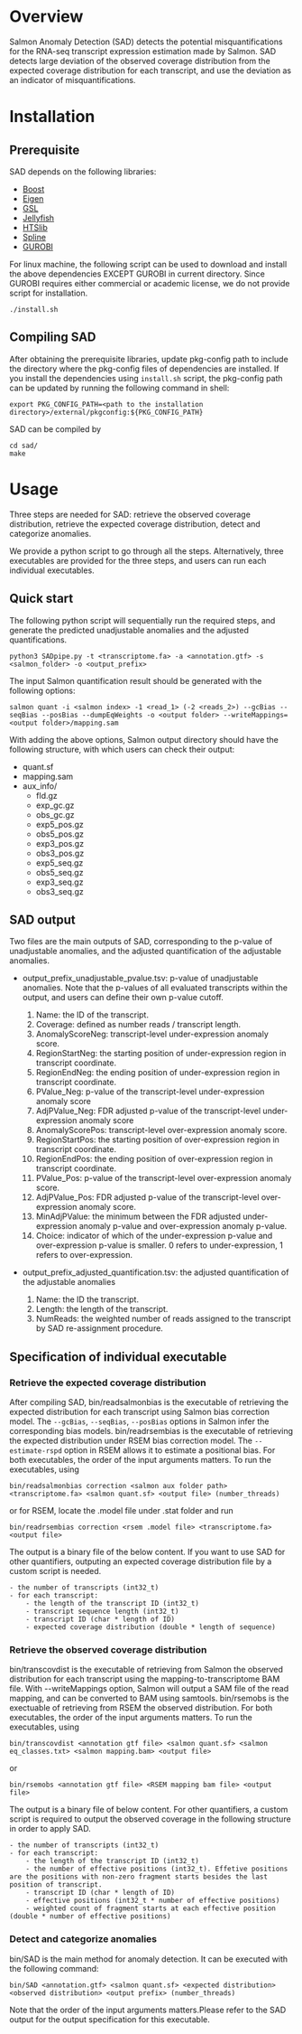 # Overview
Salmon Anomaly Detection (SAD) detects the potential misquantifications for the RNA-seq transcript expression estimation made by Salmon. SAD detects large deviation of the observed coverage distribution from the expected coverage distribution for each transcript, and use the deviation as an indicator of misquantifications.

# Installation
## Prerequisite
SAD depends on the following libraries:
+ [Boost](https://www.boost.org/)
+ [Eigen](http://eigen.tuxfamily.org/index.php?title=Main_Page)
+ [GSL](https://www.gnu.org/software/gsl/)
+ [Jellyfish](https://github.com/gmarcais/Jellyfish)
+ [HTSlib](http://www.htslib.org/)
+ [Spline](https://kluge.in-chemnitz.de/opensource/spline/)
+ [GUROBI](http://www.gurobi.com/)

For linux machine, the following script can be used to download and install the above dependencies EXCEPT GUROBI in current directory. Since GUROBI requires either commercial or academic license, we do not provide script for installation.
```
./install.sh
```

## Compiling SAD
After obtaining the prerequisite libraries, update pkg-config path to include the directory where the pkg-config files of dependencies are installed. If you install the dependencies using `install.sh` script, the pkg-config path can be updated by running the following command in shell:
```
export PKG_CONFIG_PATH=<path to the installation directory>/external/pkgconfig:${PKG_CONFIG_PATH}
```
SAD can be compiled by
```
cd sad/
make
```

# Usage
Three steps are needed for SAD: retrieve the observed coverage distribution, retrieve the expected coverage distribution, detect and categorize anomalies.

We provide a python script to go through all the steps. Alternatively, three executables are provided for the three steps, and users can run each individual executables.

## Quick start
The following python script will sequentially run the required steps, and generate the predicted unadjustable anomalies and the adjusted quantifications.
```
python3 SADpipe.py -t <transcriptome.fa> -a <annotation.gtf> -s <salmon_folder> -o <output_prefix>
``` 

The input Salmon quantification result should be generated with the following options:
```
salmon quant -i <salmon index> -1 <read_1> (-2 <reads_2>) --gcBias --seqBias --posBias --dumpEqWeights -o <output folder> --writeMappings=<output folder>/mapping.sam
```
With adding the above options, Salmon output directory should have the following structure, with which users can check their output:
- quant.sf
- mapping.sam
- aux_info/
	- fld.gz
	- exp_gc.gz
	- obs_gc.gz
	- exp5_pos.gz
	- obs5_pos.gz
	- exp3_pos.gz
	- obs3_pos.gz
	- exp5_seq.gz
	- obs5_seq.gz
	- exp3_seq.gz
	- obs3_seq.gz

## SAD output
Two files are the main outputs of SAD, corresponding to the p-value of unadjustable anomalies, and the adjusted quantification of the adjustable anomalies.
+ output_prefix_unadjustable_pvalue.tsv: p-value of unadjustable anomalies. Note that the p-values of all evaluated transcripts within the output, and users can define their own p-value cutoff.
	1. Name: the ID of the transcript.
	2. Coverage: defined as number reads / transcript length.
	3. AnomalyScoreNeg: transcript-level under-expression anomaly score.
	4. RegionStartNeg: the starting position of under-expression region in transcript coordinate.
	5. RegionEndNeg: the ending position of under-expression region in transcript coordinate.
	6. PValue_Neg: p-value of the transcript-level under-expression anomaly score
	7. AdjPValue_Neg: FDR adjusted p-value of the transcript-level under-expression anomaly score
	8. AnomalyScorePos: transcript-level over-expression anomaly score.
	9. RegionStartPos: the starting position of over-expression region in transcript coordinate.
	10. RegionEndPos: the ending position of over-expression region in transcript coordinate.
	11. PValue_Pos: p-value of the transcript-level over-expression anomaly score.
	12. AdjPValue_Pos: FDR adjusted p-value of the transcript-level over-expression anomaly score.
	13. MinAdjPValue: the minimum between the FDR adjusted under-expression anomaly p-value and over-expression anomaly p-value.
	14. Choice: indicator of which of the under-expression p-value and over-expression p-value is smaller. 0 refers to under-expression, 1 refers to over-expression.

+ output_prefix_adjusted_quantification.tsv: the adjusted quantification of the adjustable anomalies
	1. Name: the ID the transcript.
	2. Length: the length of the transcript.
	3. NumReads: the weighted number of reads assigned to the transcript by SAD re-assignment procedure.

## Specification of individual executable
### Retrieve the expected coverage distribution
After compiling SAD, bin/readsalmonbias is the executable of retrieving the expected distribution for each transcript using Salmon bias correction model. The `--gcBias`, `--seqBias`, `--posBias` options in Salmon infer the corresponding bias models. bin/readrsembias is the executable of retrieving the expected distribution under RSEM bias correction model. The `--estimate-rspd` option in RSEM allows it to estimate a positional bias. For both executables, the order of the input arguments matters. To run the executables, using
```
bin/readsalmonbias correction <salmon aux folder path> <transcriptome.fa> <salmon quant.sf> <output file> (number_threads)
```
or for RSEM,  locate the .model file under .stat folder and run
```
bin/readrsembias correction <rsem .model file> <transcriptome.fa> <output file>
```

The output is a binary file of the below content. If you want to use SAD for other quantifiers, outputing an expected coverage distribution file by a custom script is needed.

	- the number of transcripts (int32_t)
	- for each transcript:
		- the length of the transcript ID (int32_t)
		- transcript sequence length (int32_t)
		- transcript ID (char * length of ID)
		- expected coverage distribution (double * length of sequence)

### Retrieve the observed coverage distribution
bin/transcovdist is the executable of retrieving from Salmon the observed distribution for each transcript using the mapping-to-transcriptome BAM file. With --writeMappings option, Salmon will output a SAM file of the read mapping, and can be converted to BAM using samtools. bin/rsemobs is the exectuable of retrieving from RSEM the observed distribution. For both executables, the order of the input arguments matters. To run the executables, using
```
bin/transcovdist <annotation gtf file> <salmon quant.sf> <salmon eq_classes.txt> <salmon mapping.bam> <output file> 
```
or
```
bin/rsemobs <annotation gtf file> <RSEM mapping bam file> <output file>
```

The output is a binary file of below content. For other quantifiers, a custom script is required to output the observed coverage in the following structure in order to apply SAD.

	- the number of transcripts (int32_t)
	- for each transcript:
		- the length of the transcript ID (int32_t)
		- the number of effective positions (int32_t). Effetive positions are the positions with non-zero fragment starts besides the last position of transcript.
		- transcript ID (char * length of ID)
		- effective positions (int32_t * number of effective positions)
		- weighted count of fragment starts at each effective position (double * number of effective positions)

### Detect and categorize anomalies
bin/SAD is the main method for anomaly detection. It can be executed with the following command:
```
bin/SAD <annotation.gtf> <salmon quant.sf> <expected distribution> <observed distribution> <output prefix> (number_threads)
```
Note that the order of the input arguments matters.Please refer to the SAD output for the output specification for this executable.
